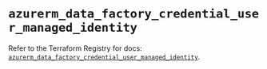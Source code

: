 # `azurerm_data_factory_credential_user_managed_identity`

Refer to the Terraform Registry for docs: [`azurerm_data_factory_credential_user_managed_identity`](https://registry.terraform.io/providers/hashicorp/azurerm/4.3.0/docs/resources/data_factory_credential_user_managed_identity).

